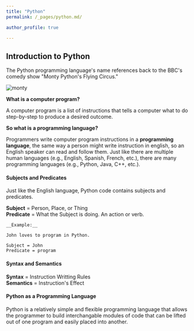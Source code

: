 ```yaml
---
title: "Python"
permalink: /_pages/python.md/

author_profile: true

---
```


## Introduction to Python

The Python programming language's name references back to the BBC's comedy show "Monty Python's Flying Circus."

![monty](https://user-images.githubusercontent.com/60493854/76994400-8b3fea80-690b-11ea-9210-bd9f12c9f6d5.jpg)

__What is a computer program?__

A computer program is a list of instructions that tells a computer what to do step-by-step to produce a desired outcome.

__So what is a programming language?__

Programmers write computer program instructions in a __programming language__, the same way a person might write instruction in english, so an English speaker can read and follow them. Just like there are multiple human languages (e.g., English, Spanish, French, etc.), there are many programming languages (e.g., Python, Java, C++, etc.).

#### Subjects and Predicates
Just like the English language, Python code contains subjects and predicates.

__Subject__ = Person, Place, or Thing  
__Predicate__ = What the Subject is doing. An action or verb.

```
__Example:__

John loves to program in Python.

Subject = John  
Predicate = program
```

#### Syntax and Semantics

__Syntax__ = Instruction Writting Rules  
__Semantics__ = Instruction's Effect

#### Python as a Programming Language
Python is a relatively simple and flexible programming language that allows the programmer to build interchangable modules of code that can be lifted out of one program and easily placed into another.

